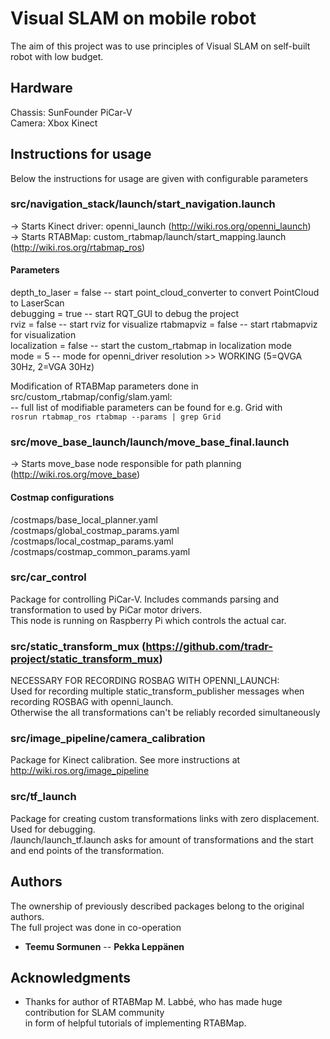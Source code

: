 # Visual SLAM on mobile robot

The aim of this project was to use principles of Visual SLAM on self-built robot with low budget.

## Hardware

Chassis: SunFounder PiCar-V  
Camera: Xbox Kinect

## Instructions for usage

Below the instructions for usage are given with configurable parameters  
  
### src/navigation_stack/launch/start_navigation.launch  
  -> Starts Kinect driver: openni_launch (http://wiki.ros.org/openni_launch)  
  -> Starts RTABMap: custom_rtabmap/launch/start_mapping.launch (http://wiki.ros.org/rtabmap_ros)  

#### Parameters
depth_to_laser = false -- start point_cloud_converter to convert PointCloud to LaserScan  
debugging = true       -- start RQT_GUI to debug the project  
rviz = false           -- start rviz for visualize 
rtabmapviz = false     -- start rtabmapviz for visualization  
localization = false   -- start the custom_rtabmap in localization mode  
mode = 5               -- mode for openni_driver resolution >> WORKING (5=QVGA 30Hz, 2=VGA 30Hz)  
  
Modification of RTABMap parameters done in src/custom_rtabmap/config/slam.yaml:  
  -- full list of modifiable parameters can be found for e.g. Grid with  
  ``` rosrun rtabmap_ros rtabmap --params | grep Grid ```  
  
  
### src/move_base_launch/launch/move_base_final.launch
  -> Starts move_base node responsible for path planning (http://wiki.ros.org/move_base)  
 
#### Costmap configurations
/costmaps/base_local_planner.yaml
/costmaps/global_costmap_params.yaml
/costmaps/local_costmap_params.yaml
/costmaps/costmap_common_params.yaml


### src/car_control

Package for controlling PiCar-V. Includes commands parsing and transformation to used by PiCar motor drivers.  
This node is running on Raspberry Pi which controls the actual car.


### src/static_transform_mux (https://github.com/tradr-project/static_transform_mux)

NECESSARY FOR RECORDING ROSBAG WITH OPENNI_LAUNCH:  
  Used for recording multiple static_transform_publisher messages when recording ROSBAG with openni_launch.  
  Otherwise the all transformations can't be reliably recorded simultaneously


### src/image_pipeline/camera_calibration

Package for Kinect calibration. See more instructions at http://wiki.ros.org/image_pipeline


### src/tf_launch

Package for creating custom transformations links with zero displacement. Used for debugging.  
/launch/launch_tf.launch asks for amount of transformations and the start and end points of the transformation.  


## Authors

The ownership of previously described packages belong to the original authors.  
The full project was done in co-operation  
* **Teemu Sormunen** -- **Pekka Leppänen**


## Acknowledgments

* Thanks for author of RTABMap M. Labbé, who has made huge contribution for SLAM community   
  in form of helpful tutorials of implementing RTABMap. 

